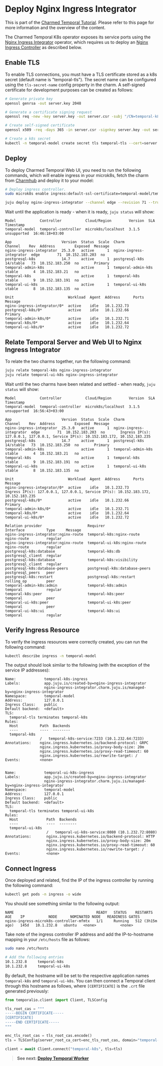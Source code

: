 # Deploy Nginx Ingress Integrator

This is part of the
[Charmed Temporal Tutorial](https://discourse.charmhub.io/t/charmed-temporal-k8s-tutorial-introduction/11777).
Please refer to this page for more information and the overview of the content.

The Charmed Temporal K8s operator exposes its service ports using the
[Nginx Ingress Integrator](https://charmhub.io/nginx-ingress-integrator)
operator, which requires us to deploy an
[Nginx Ingress Controller](https://docs.nginx.com/nginx-ingress-controller/) as
described below.

## Enable TLS

To enable TLS connections, you must have a TLS certificate stored as a k8s
secret (default name is "temporal-tls"). The secret name can be configured using
the `tls-secret-name` config property in the charm. A self-signed certificate
for development purposes can be created as follows:

```bash
# Generate private key
openssl genrsa -out server.key 2048

# Generate a certificate signing request
openssl req -new -key server.key -out server.csr -subj "/CN=temporal-k8s"

# Create self-signed certificate
openssl x509 -req -days 365 -in server.csr -signkey server.key -out server.crt -extfile <(printf "subjectAltName=DNS:temporal-k8s")

# Create a k8s secret
kubectl -n temporal-model create secret tls temporal-tls --cert=server.crt --key=server.key
```

## Deploy

To deploy Charmed Temporal Web UI, you need to run the following commands, which
will enable ingress in your microk8s, fetch the charm from
[Charmhub](https://charmhub.io/nginx-ingress-integrator) and deploy it to your
model:

```bash
# Deploy ingress controller.
sudo microk8s enable ingress:default-ssl-certificate=temporal-model/temporal-tls

juju deploy nginx-ingress-integrator --channel edge --revision 71 --trust
```

Wait until the application is ready - when it is ready, `juju status` will show:

```
Model           Controller           Cloud/Region        Version  SLA          Timestamp
temporal-model  temporal-controller  microk8s/localhost  3.1.5    unsupported  16:46:18+03:00

App                       Version  Status  Scale  Charm                     Channel    Rev  Address         Exposed  Message
nginx-ingress-integrator  25.3.0   active      1  nginx-ingress-integrator  edge        71  10.152.183.203  no
postgresql-k8s            14.7     active      1  postgresql-k8s            14/stable   73  10.152.183.250  no       Primary
temporal-admin-k8s                 active      1  temporal-admin-k8s        stable       4  10.152.183.21   no
temporal-k8s                       active      1  temporal-k8s              stable       9  10.152.183.191  no
temporal-ui-k8s                    active      1  temporal-ui-k8s           stable       8  10.152.183.135  no

Unit                         Workload  Agent  Address      Ports   Message
nginx-ingress-integrator/0*  active    idle   10.1.232.73
postgresql-k8s/0*            active    idle   10.1.232.66          Primary
temporal-admin-k8s/0*        active    idle   10.1.232.71
temporal-k8s/0*              active    idle   10.1.232.64
temporal-ui-k8s/0*           active    idle   10.1.232.72
```

## Relate Temporal Server and Web UI to Nginx Ingress Integrator

To relate the two charms together, run the following command:

```bash
juju relate temporal-k8s nginx-ingress-integrator
juju relate temporal-ui-k8s nginx-ingress-integrator
```

Wait until the two charms have been related and settled - when ready,
`juju status` will show:

```
Model           Controller           Cloud/Region        Version  SLA          Timestamp
temporal-model  temporal-controller  microk8s/localhost  3.1.5    unsupported  16:56:43+03:00

App                       Version  Status  Scale  Charm                     Channel    Rev  Address         Exposed  Message
nginx-ingress-integrator  25.3.0   active      1  nginx-ingress-integrator  edge        71  10.152.183.203  no       Ingress IP(s): 127.0.0.1, 127.0.0.1, Service IP(s): 10.152.183.172, 10.152.183.235
postgresql-k8s            14.7     active      1  postgresql-k8s            14/stable   73  10.152.183.250  no       Primary
temporal-admin-k8s                 active      1  temporal-admin-k8s        stable       4  10.152.183.21   no
temporal-k8s                       active      1  temporal-k8s              stable       9  10.152.183.191  no
temporal-ui-k8s                    active      1  temporal-ui-k8s           stable       8  10.152.183.135  no

Unit                         Workload  Agent  Address      Ports   Message
nginx-ingress-integrator/0*  active    idle   10.1.232.73          Ingress IP(s): 127.0.0.1, 127.0.0.1, Service IP(s): 10.152.183.172, 10.152.183.235
postgresql-k8s/0*            active    idle   10.1.232.66          Primary
temporal-admin-k8s/0*        active    idle   10.1.232.71
temporal-k8s/0*              active    idle   10.1.232.64
temporal-ui-k8s/0*           active    idle   10.1.232.72

Relation provider                     Requirer                       Interface          Type     Message
nginx-ingress-integrator:nginx-route  temporal-k8s:nginx-route       nginx-route        regular
nginx-ingress-integrator:nginx-route  temporal-ui-k8s:nginx-route    nginx-route        regular
postgresql-k8s:database               temporal-k8s:db                postgresql_client  regular
postgresql-k8s:database               temporal-k8s:visibility        postgresql_client  regular
postgresql-k8s:database-peers         postgresql-k8s:database-peers  postgresql_peers   peer
postgresql-k8s:restart                postgresql-k8s:restart         rolling_op         peer
temporal-admin-k8s:admin              temporal-k8s:admin             temporal           regular
temporal-k8s:peer                     temporal-k8s:peer              temporal           peer
temporal-ui-k8s:peer                  temporal-ui-k8s:peer           temporal           peer
temporal-ui-k8s:ui                    temporal-k8s:ui                temporal           regular
```

## Verify Ingress Resource

To verify the ingress resources were correctly created, you can run the
following command:

```bash
kubectl describe ingress -n temporal-model
```

The output should look similar to the following (with the exception of the
service IP addresses):

```
Name:             temporal-k8s-ingress
Labels:           app.juju.is/created-by=nginx-ingress-integrator
                  nginx-ingress-integrator.charm.juju.is/managed-by=nginx-ingress-integrator
Namespace:        temporal-model
Address:          127.0.0.1
Ingress Class:    public
Default backend:  <default>
TLS:
  temporal-tls terminates temporal-k8s
Rules:
  Host          Path  Backends
  ----          ----  --------
  temporal-k8s
                /   temporal-k8s-service:7233 (10.1.232.64:7233)
Annotations:    nginx.ingress.kubernetes.io/backend-protocol: GRPC
                nginx.ingress.kubernetes.io/proxy-body-size: 20m
                nginx.ingress.kubernetes.io/proxy-read-timeout: 60
                nginx.ingress.kubernetes.io/rewrite-target: /
Events:         <none>


Name:             temporal-ui-k8s-ingress
Labels:           app.juju.is/created-by=nginx-ingress-integrator
                  nginx-ingress-integrator.charm.juju.is/managed-by=nginx-ingress-integrator
Namespace:        temporal-model
Address:          127.0.0.1
Ingress Class:    public
Default backend:  <default>
TLS:
  temporal-tls terminates temporal-ui-k8s
Rules:
  Host             Path  Backends
  ----             ----  --------
  temporal-ui-k8s
                   /   temporal-ui-k8s-service:8080 (10.1.232.72:8080)
Annotations:       nginx.ingress.kubernetes.io/backend-protocol: HTTP
                   nginx.ingress.kubernetes.io/proxy-body-size: 20m
                   nginx.ingress.kubernetes.io/proxy-read-timeout: 60
                   nginx.ingress.kubernetes.io/rewrite-target: /
Events:            <none>
```

## Connect Ingress

Once deployed and related, find the IP of the ingress controller by running the
following command:

```bash
kubectl get pods -n ingress -o wide
```

You should see something similar to the following output:

```
NAME                                      READY   STATUS    RESTARTS          AGE    IP           NODE      NOMINATED NODE   READINESS GATES
nginx-ingress-microk8s-controller-mfmtx   1/1     Running   512 (3h15m ago)   145d   10.1.232.8   ubuntu   <none>           <none>
```

Take note of the ingress controller IP address and add the IP-to-hostname
mapping in your `/etc/hosts` file as follows:

```bash
sudo nano /etc/hosts

# Add the following entries
10.1.232.8     temporal-k8s
10.1.232.8     temporal-ui-k8s
```

By default, the hostname will be set to the respective application names
`temporal-k8s` and `temporal-ui-k8s`. You can then connect a Temporal client
through this hostname as follows, where `[CERTIFICATE]` is the `.crt` file generated previously:

```python
from temporalio.client import Client, TLSConfig

tls_root_cas = """
-----BEGIN CERTIFICATE-----
[CERTIFICATE]
-----END CERTIFICATE-----
"""

enc_tls_root_cas = tls_root_cas.encode()
tls = TLSConfig(server_root_ca_cert=enc_tls_root_cas, domain="temporal-k8s")

client = await Client.connect("temporal-k8s", tls=tls)
```

> **See next:
> [Deploy Temporal Worker](/t/charmed-temporal-k8s-tutorial-deploy-temporal-worker/11784)**
